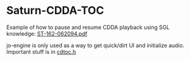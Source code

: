 # Saturn-CDDA-TOC
Example of how to pause and resume CDDA playback using SGL
knowledge: [ST-162-062094.pdf](https://antime.kapsi.fi/sega/files/ST-162-062094.pdf)

jo-engine is only used as a way to get quick/dirt UI and initialize audio. Important stuff is in [cdtoc.h](https://github.com/ReyeMe/Saturn-CDDA-TOC/blob/main/cdtoc.h)
